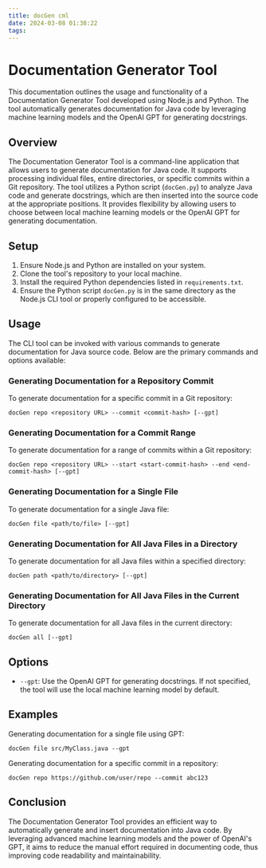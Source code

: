 ```yaml
---
title: docGen cml
date: 2024-03-08 01:38:22
tags:
---
```


# Documentation Generator Tool

This documentation outlines the usage and functionality of a Documentation Generator Tool developed using Node.js and Python. The tool automatically generates documentation for Java code by leveraging machine learning models and the OpenAI GPT for generating docstrings.

## Overview

The Documentation Generator Tool is a command-line application that allows users to generate documentation for Java code. It supports processing individual files, entire directories, or specific commits within a Git repository. The tool utilizes a Python script (`docGen.py`) to analyze Java code and generate docstrings, which are then inserted into the source code at the appropriate positions. It provides flexibility by allowing users to choose between local machine learning models or the OpenAI GPT for generating documentation.

## Setup

1. Ensure Node.js and Python are installed on your system.
2. Clone the tool's repository to your local machine.
3. Install the required Python dependencies listed in `requirements.txt`.
4. Ensure the Python script `docGen.py` is in the same directory as the Node.js CLI tool or properly configured to be accessible.

## Usage

The CLI tool can be invoked with various commands to generate documentation for Java source code. Below are the primary commands and options available:

### Generating Documentation for a Repository Commit

To generate documentation for a specific commit in a Git repository:

```
docGen repo <repository URL> --commit <commit-hash> [--gpt]
```

### Generating Documentation for a Commit Range

To generate documentation for a range of commits within a Git repository:

```
docGen repo <repository URL> --start <start-commit-hash> --end <end-commit-hash> [--gpt]
```

### Generating Documentation for a Single File

To generate documentation for a single Java file:

```
docGen file <path/to/file> [--gpt]
```

### Generating Documentation for All Java Files in a Directory

To generate documentation for all Java files within a specified directory:

```
docGen path <path/to/directory> [--gpt]
```

### Generating Documentation for All Java Files in the Current Directory

To generate documentation for all Java files in the current directory:

```
docGen all [--gpt]
```

## Options

- `--gpt`: Use the OpenAI GPT for generating docstrings. If not specified, the tool will use the local machine learning model by default.

## Examples

Generating documentation for a single file using GPT:

```
docGen file src/MyClass.java --gpt
```

Generating documentation for a specific commit in a repository:

```
docGen repo https://github.com/user/repo --commit abc123
```

## Conclusion

The Documentation Generator Tool provides an efficient way to automatically generate and insert documentation into Java code. By leveraging advanced machine learning models and the power of OpenAI's GPT, it aims to reduce the manual effort required in documenting code, thus improving code readability and maintainability.